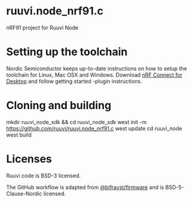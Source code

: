 # ruuvi.node_nrf91.c
nRF91 project for Ruuvi Node

# Setting up the toolchain
Nordic Semiconductor keeps up-to-date instructions on how to setup the toolchain for 
Linux, Mac OSX and Windows. Download [nRF Connect for Desktop](https://www.nordicsemi.com/Software-and-tools/Development-Tools/nRF-Connect-for-desktop) and follow getting started -plugin instructions. 

# Cloning and building
mkdir ruuvi_node_sdk && cd ruuvi_node_sdk
west init -m https://github.com/ruuvi/ruuvi.node_nrf91.c
west update
cd ruuvi_node
west build

# Licenses
Ruuvi code is BSD-3 licensed. 

The GitHub workflow is adapted from [@bifravst/firmware](https://github.com/bifravst/firmware) and is BSD-5-Clause-Nordic licensed.